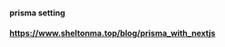  <!-- // hydration error suppressHydrationWarning 추가
    <html lang="en" suppressHydrationWarning> -->

<!-- ### prisma prettier
"[prisma]": {
  "editor.defaultFormatter": "Prisma.prisma"
}, -->

#### prisma setting

#### https://www.sheltonma.top/blog/prisma_with_nextjs

<!-- 'use client'

import { useParams } from 'next/navigation'

export default function ExampleClientComponent() {
const params = useParams<{ tag: string; item: string }>()

// Route -> /shop/[tag]/[item]
// URL -> /shop/shoes/nike-air-max-97
// `params` -> { tag: 'shoes', item: 'nike-air-max-97' }
console.log(params)

return '...'
} -->
